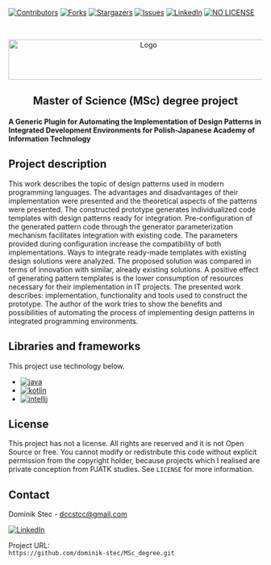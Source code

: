 <!--
*** Thanks for checking out c. If you have a suggestion
*** that would make this better, please fork the repo and create a pull request
*** or simply open an issue with the tag "enhancement".
*** Thanks again! Now go create something AMAZING! :D
-->

<!-- PROJECT SHIELDS -->
<!--
*** I'm using markdown "reference style" links for readability.
*** Reference links are enclosed in brackets [ ] instead of parentheses ( ).
*** See the bottom of this document for the declaration of the reference variables
*** for contributors-url, forks-url, etc. This is an optional, concise syntax you may use.
*** https://www.markdownguide.org/basic-syntax/#reference-style-links
-->

[![Contributors][contributors-shield]][contributors-url]
[![Forks][forks-shield]][forks-url]
[![Stargazers][stars-shield]][stars-url]
[![Issues][issues-shield]][issues-url]
[![LinkedIn][linkedin-shield]][linkedin-url]
[![NO LICENSE][license-shield]][license-url]

<!-- PROJECT LOGO -->
<br />
<p align="center">
  <a href="https://pja.edu.pl/">
    <img src="images/logo_waw.jpg" alt="Logo" width="540" height="80">
  </a>

  <h2 align="center">Master of Science (MSc) degree project</h2>

  <p align="center">
    <h4> A Generic Plugin for Automating the Implementation of Design Patterns in Integrated Development Environments for Polish-Japanese Academy of Information Technology </h4>
    <!-- <br />
    <a href="https://github.com/dccstcc/SoftDrive_doc"><strong>» go to DOCUMENT »</strong></a>
    <br />
    <br /> -->
    <!-- <a href="https://github.com/othneildrew/Best-README-Template">View Demo</a>
    ·
    <a href="https://github.com/othneildrew/Best-README-Template/issues">Report Bug</a>
    ·
    <a href="https://github.com/othneildrew/Best-README-Template/issues">Request Feature</a> -->
  </p>
</p>

<!-- ABOUT THE PROJECT -->

## Project description

This work describes the topic of design patterns used in modern programming languages. The advantages and disadvantages of their implementation were presented and the theoretical aspects of the patterns were presented. The constructed prototype generates individualized code templates with design patterns ready for integration. Pre-configuration of the generated pattern code through the generator parameterization mechanism facilitates integration with existing code. The parameters provided during configuration increase the compatibility of both implementations. Ways to integrate ready-made templates with existing design solutions were analyzed. The proposed solution was compared in terms of innovation with similar, already existing solutions. A positive effect of generating pattern templates is the lower consumption of resources necessary for their implementation in IT projects. The presented work describes: implementation, functionality and tools used to construct the prototype. The author of the work tries to show the benefits and possibilities of automating the process of implementing design patterns in integrated programming environments.

## Libraries and frameworks

This project use technology below.

- [![java][java-shield]][java-url]
- [![kotlin][kotlin-shield]][kotlin-url]
- [![intellij][intellij-shield]][intellij-url]


<!-- LICENSE -->

## License

This project has not a license.
All rights are reserved and it is not Open Source or free. You cannot modify or redistribute this code without explicit permission from the copyright holder, because projects which I realised are private conception from PJATK studies.
See `LICENSE` for more information.

<!-- CONTACT -->

## Contact

Dominik Stec - dccstcc@gmail.com

[![LinkedIn][linkedin-shield]][linkedin-url]

Project URL:
<br />
`https://github.com/dominik-stec/MSc_degree.git`

<!-- ACKNOWLEDGEMENTS
## Acknowledgements
* [GitHub Emoji Cheat Sheet](https://www.webpagefx.com/tools/emoji-cheat-sheet)
* [Img Shields](https://shields.io)
* [Choose an Open Source License](https://choosealicense.com)
* [GitHub Pages](https://pages.github.com)
* [Animate.css](https://daneden.github.io/animate.css)
* [Loaders.css](https://connoratherton.com/loaders)
* [Slick Carousel](https://kenwheeler.github.io/slick)
* [Smooth Scroll](https://github.com/cferdinandi/smooth-scroll)
* [Sticky Kit](http://leafo.net/sticky-kit)
* [JVectorMap](http://jvectormap.com)
* [Font Awesome](https://fontawesome.com)

-->

<!-- MARKDOWN LINKS & IMAGES -->
<!-- https://www.markdownguide.org/basic-syntax/#reference-style-links -->

[contributors-shield]: https://img.shields.io/github/contributors/dominik-stec/MSc_degree.svg?style=for-the-badge
[contributors-url]: https://github.com/dominik-stec/MSc_degree/graphs/contributors
[forks-shield]: https://img.shields.io/github/forks/dominik-stec/MSc_degree.svg?style=for-the-badge
[forks-url]: https://github.com/dominik-stec/MSc_degree/network/members
[stars-shield]: https://img.shields.io/github/stars/dominik-stec/MSc_degree.svg?style=for-the-badge
[stars-url]: https://github.com/dominik-stec/MSc_degree/stargazers
[issues-shield]: https://img.shields.io/github/issues/dominik-stec/MSc_degree.svg?style=for-the-badge
[issues-url]: https://github.com/dominik-stec/MSc_degree/issues
[license-shield]: https://img.shields.io/badge/License-NONE-orange
[license-url]: https://github.com/dominik-stec/MSc_degree/blob/master/LICENSE.md
[linkedin-shield]: https://img.shields.io/badge/-LinkedIn-black.svg?style=for-the-badge&logo=linkedin&colorB=555
[linkedin-url]: https://www.linkedin.com/in/dominik-stec
[product-screenshot]: images/screenshot.png
[java-shield]: https://img.shields.io/badge/-Java-red
[java-url]: https://www.java.com/en/
[kotlin-shield]: https://img.shields.io/badge/-Kotlin-blue
[kotlin-url]: https://kotlinlang.org/
[intellij-shield]: https://img.shields.io/badge/-IntelliJ-Platform-SDK-white
[intellij-url]: https://plugins.jetbrains.com/docs/intellij/welcome.html

